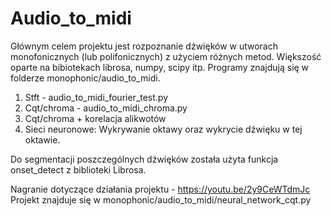 # Audio_to_midi

Głównym celem projektu jest rozpoznanie dźwięków w utworach monofonicznych (lub polifonicznych) z użyciem różnych metod. Większość oparte na bibiotekach librosa, numpy, scipy itp.
Programy znajdują się w folderze monophonic/audio_to_midi.

1. Stft - audio_to_midi_fourier_test.py
2. Cqt/chroma - audio_to_midi_chroma.py
3. Cqt/chroma + korelacja alikwotów
4. Sieci neuronowe:
   Wykrywanie oktawy oraz wykrycie dźwięku w tej oktawie.
   
Do segmentacji poszczególnych dźwięków została użyta funkcja onset_detect z biblioteki Librosa.

Nagranie dotyczące działania projektu - https://youtu.be/2y9CeWTdmJc
Projekt znajduje się w monophonic/audio_to_midi/neural_network_cqt.py
